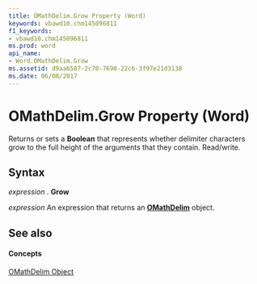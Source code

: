 ```yaml
---
title: OMathDelim.Grow Property (Word)
keywords: vbawd10.chm145096811
f1_keywords:
- vbawd10.chm145096811
ms.prod: word
api_name:
- Word.OMathDelim.Grow
ms.assetid: d9aa6587-2c70-7690-22c6-3f97e21d3138
ms.date: 06/08/2017
---
```



# OMathDelim.Grow Property (Word)

Returns or sets a  **Boolean** that represents whether delimiter characters grow to the full height of the arguments that they contain. Read/write.


## Syntax

 _expression_ . **Grow**

 _expression_ An expression that returns an **[OMathDelim](Word.OMathDelim.md)** object.


## See also


#### Concepts


[OMathDelim Object](Word.OMathDelim.md)

